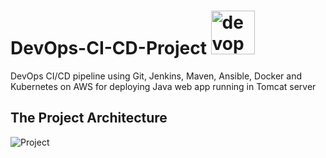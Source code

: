 # DevOps-CI-CD-Project  <img src="https://www.vaanamtech.com/image/dev.png" alt="devops-cycle" width="70"/>
DevOps CI/CD pipeline using Git, Jenkins, Maven, Ansible, Docker and Kubernetes on AWS for deploying Java web app running in Tomcat server 
## The Project Architecture
![Project](https://raw.githubusercontent.com/Ahmedsamymahrous/CI-CD-Project/main/The-Project-Architecture.jpg)
